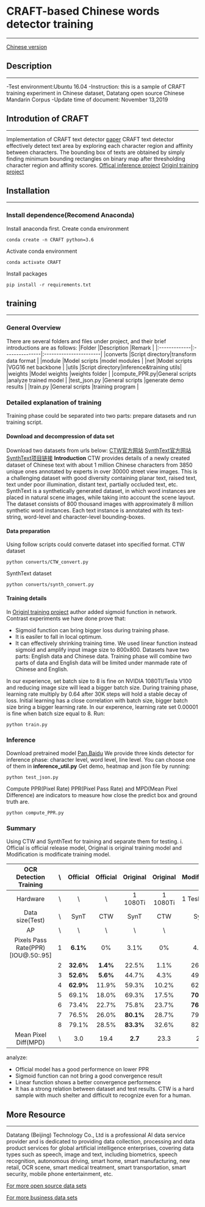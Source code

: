 # CRAFT-based Chinese words detector training
---------------------------------------------------------------
[Chinese version](https://github.com/datatang-ailab/datatang_CRAFT-based_Chinese_detector_training/blob/master/README.zh.md)
## Description
---------------------------------------------------------------
-Test environment:Ubuntu 16.04
-Instruction: this is a sample of CRAFT training experiment in Chinese dataset, Datatang open source Chinese Mandarin Corpus
-Update time of document: November 13,2019
## Introdution of CRAFT
---------------------------------------------------------------
 Implementation of CRAFT text detector [paper](https://arxiv.org/abs/1904.01941)
 CRAFT text detector effectively detect text area by exploring each character region and affinity between characters. The bounding box of texts are obtained by simply finding minimum bounding rectangles on binary map after thresholding character region and affinity scores.
 [Offical inference project](https://github.com/clovaai/CRAFT-pytorch)
 [Originl training project](https://github.com/RubanSeven/CRAFT_keras)

## Installation
---------------------------------------------------------------
### Install dependence(Recomend Anaconda)
Install anaconda first.
Create conda environment
```shell
conda create -n CRAFT python=3.6
```
Activate conda environment
```shell
conda activate CRAFT
```
Install packages
```shell
pip install -r requirements.txt
```

## training
---------------------------------------------------------------
### General Overview
There are several folders and files under project, and their brief introductions are as follows:
|Folder        |Description     |Remark                  |
|:-------------|:---------------|:-----------------------|
|converts      |Script directory|transform data format   |
|module        |Model scripts   |model modules           |
|net           |Model scripts   |VGG16 net backbone      |
|utils         |Script directory|inference&training utils|
|weights       |Model weights   |weights folder          |
|compute_PPR.py|General scripts |analyze trained model   |
|test_json.py  |General scripts |generate demo results   |
|train.py      |General scripts |training program        |
### Detailed explanation of training
Training phase could be separated into two parts: prepare datasets and run training script. 
#### Download and decompression of data set
Download two datasets from urls below:
[CTW官方网站](https://ctwdataset.github.io/)
[SynthText官方网站](http://www.robots.ox.ac.uk/~vgg/data/scenetext/)
[SynthText项目链接](https://github.com/ankush-me/SynthText)
**Introduction**
 CTW provides details of a newly created dataset of Chinese text with about 1 million Chinese characters from 3850 unique ones annotated by experts in over 30000 street view images. This is a challenging dataset with good diversity containing planar text, raised text, text under poor illumination, distant text, partially occluded text, etc. 
 SynthText is a synthetically generated dataset, in which word instances are placed in natural scene images, while taking into account the scene layout.
 The dataset consists of 800 thousand images with approximately 8 million synthetic word instances. Each text instance is annotated with its text-string, word-level and character-level bounding-boxes. 
#### Data preparation
Using follow scripts could converte dataset into specified format.
CTW dataset
```shell
python converts/CTW_convert.py
```
SynthText dataset
```shell
python converts/synth_convert.py
```
#### Training details
In [Originl training project](https://github.com/RubanSeven/CRAFT_keras) author added sigmoid function in network. Contrast experiments we have done prove that:
- Sigmoid function can bring bigger loss during training phase.
- It is easiler to fall in local optimum.
- It can effectively shrinking training time. 
We used linear function instead sigmoid and amplify input image size to 800x800. Datasets have two parts: English data and Chinese data. Training phase will combine two parts of data and English data will be limited under manmade rate of Chinese and English. 

In our experience, set batch size to 8 is fine on NVIDIA 1080TI/Tesla V100 and reducing image size will lead a bigger batch size. During training phase, learning rate multiply by 0.64 after 30K steps will hold a stable decay of loss. Initial learning has a close correlation with batch size, bigger batch size bring a bigger learning rate. In our experence, learning rate set 0.00001 is fine when batch size equal to 8.
Run:
```shell
python train.py
```
### Inference
Download pretrained model
[Pan.Baidu]() 
We provide three kinds detector for inference phase: character level, word level, line level. You can choose one of them in **inference_util.py**
Get demo, heatmap and json file by running:
```shell
python test_json.py
```
Compute PPR(Pixel Rate)
PPR(Pixel Pass Rate) and MPD(Mean Pixel Difference) are indicators to measure how close the predict box and ground truth are. 
```shell
python compute_PPR.py 
```
### Summary
Using CTW and SynthText for training and separate them for testing.
i. Official is official release model, Original is original training model and Modification is modificate training model.

|OCR Detection Training| \ |Official|Official|Original |Original |Modification|Modification|
|:--------------------:|:-:|:------:|:------:|:-------:|:-------:|:----------:|:----------:|
|Hardware              | \ | \      | \      |1 1080Ti |1 1080Ti |1 Tesla v100|1 Tesla v100| 
|Data size(Test)       | \ |SynT    |CTW     |SynT     |CTW      |SynT        |CTW         |
|AP                    | \ | \      | \      |\        |\        |\           |\           |
|Pixels Pass Rate(PPR)[IOU@.50:.95]|1|**6.1%**|0%|3.1% |0%       |4.1%        |0%          |
|                      |2  |**32.6%**|**1.4%**|22.5%   |1.1%     |26.8%       |1.2%        |
|                      |3  |**52.6%**|**5.6%**|44.7%   |4.3%     |49.0%       |5.0%        |
|                      |4  |**62.9%**|11.9%  |59.3%    |10.2%    |62.5%       |**12.1%**   |
|                      |5  |69.1%   |18.0%   |69.3%    |17.5%    |**70.7%**   |**21.9%**   |
|                      |6  |73.4%   |22.7%   |75.8%    |23.7%    |**76.0%**   |**28.2%**   |
|                      |7  |76.5%   |26.0%   |**80.1%**|28.7%    |79.6%       |**32.9%**   |
|                      |8  |79.1%   |28.5%   |**83.3%**|32.6%    |82.3%       |**37.0%**   |
|Mean Pixel Diff(MPD)  | \ |3.0     |19.4    |**2.7**  |23.3     |2.8         |**19.2**    |
analyze:
 - Official model has a good performence on lower PPR
 - Sigmoid function can not bring a good convergence result
 - Linear function shows a better convergence performence 
 - It has a strong relation between dataset and test results. CTW is a hard sample with much shelter and difficult to recognize even for a human.  

## More Resource
---------------------------------------------------------------
Datatang (Beijing) Technology Co., Ltd is a professional AI data service provider and is dedicated to providing data collection, processing and data product services for global artificial intelligence enterprises, covering data types such as speech, image and text, including biometrics, speech recognition, autonomous driving, smart home, smart manufacturing, new retail, OCR scene, smart medical treatment, smart transportation, smart security, mobile phone entertainment, etc.

[For more open source data sets](https://www.datatang.com/webfront/opensource.html)

[For more business data sets](https://www.datatang.com/webfront/datatang_dataset.html)
